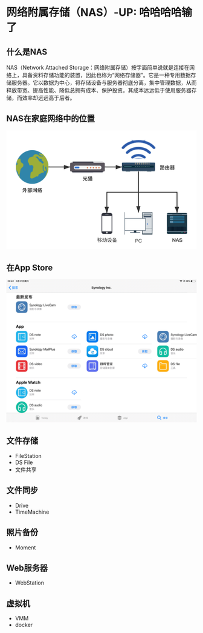 # 网络附属存储（NAS）-UP: 哈哈哈哈输了
## 什么是NAS
NAS（Network Attached Storage：网络附属存储）按字面简单说就是连接在网络上，具备资料存储功能的装置，因此也称为“网络存储器”。它是一种专用数据存储服务器。它以数据为中心，将存储设备与服务器彻底分离，集中管理数据，从而释放带宽、提高性能、降低总拥有成本、保护投资。其成本远远低于使用服务器存储，而效率却远远高于后者。
## NAS在家庭网络中的位置
![nas-pos](images/nas/nas-pos.png)

## 在App Store
![app](images/nas/syno-app.jpeg)

## 文件存储
- FileStation
- DS File
- 文件共享

## 文件同步
- Drive
- TimeMachine

## 照片备份 
- Moment

## Web服务器
- WebStation

## 虚拟机
- VMM
- docker
